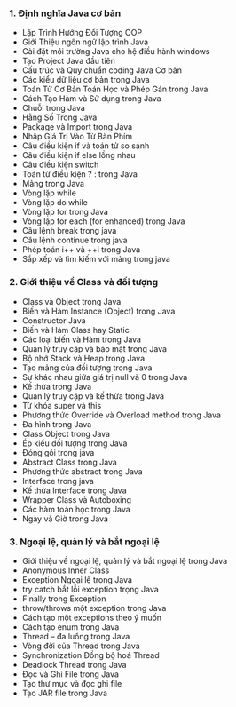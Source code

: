 ### 1. Định nghĩa Java cơ bản
- Lập Trình Hướng Đối Tượng OOP
- Giới Thiệu ngôn ngữ lập trình Java
- Cài đặt môi trường Java cho hệ điều hành windows
- Tạo Project Java đầu tiên
- Cấu trúc và Quy chuẩn coding Java Cơ bản
- Các kiểu dữ liệu cơ bản trong Java
- Toán Tử Cơ Bản Toán Học và Phép Gán trong Java
- Cách Tạo Hàm và Sử dụng trong Java
- Chuỗi trong Java
- Hằng Số Trong Java
- Package và Import trong Java
- Nhập Giá Trị Vào Từ Bàn Phím
- Câu điều kiện if và toán tử so sánh
- Câu điều kiện if else lồng nhau
- Câu điều kiện switch
- Toán từ điều kiện ? : trong Java
- Mảng trong Java
- Vòng lặp while
- Vòng lặp do while
- Vòng lặp for trong Java
- Vòng lặp for each (for enhanced) trong Java
- Câu lệnh break trong java
- Câu lệnh continue trong java
- Phép toán i++ và ++i trong Java
- Sắp xếp và tìm kiếm với mảng trong java

### 2. Giới thiệu về Class và đối tượng
- Class và Object trong Java
- Biến và Hàm Instance (Object) trong Java
- Constructor Java
- Biến và Hàm Class hay Static
- Các loại biến và Hàm trong Java
- Quản lý truy cập và bảo mật trong Java
- Bộ nhớ Stack và Heap trong Java
- Tạo mảng của đối tượng trong Java
- Sự khác nhau giữa giá trị null và 0 trong Java
- Kế thừa trong Java
- Quản lý truy cập và kế thừa trong Java
- Từ khóa super và this
- Phương thức Override và Overload method trong Java
- Đa hình trong Java
- Class Object trong Java
- Ép kiểu đối tượng trong Java
- Đóng gói trong java
- Abstract Class trong Java
- Phương thức abstract trong Java
- Interface trong java
- Kế thừa Interface trong Java
- Wrapper Class và Autoboxing
- Các hàm toán học trong Java
- Ngày và Giờ trong Java

### 3. Ngoại lệ, quản lý và bắt ngoại lệ
- Giới thiệu về ngoại lệ, quản lý và bắt ngoại lệ trong Java
- Anonymous Inner Class
- Exception Ngoại lệ trong Java
- try catch bắt lỗi exception trọng Java
- Finally trong Exception
- throw/throws một exception trong Java
- Cách tạo một exceptions theo ý muốn
- Cách tạo enum trong Java
- Thread – đa luồng trong Java
- Vòng đời của Thread trong Java
- Synchronization Đồng bộ hoá Thread
- Deadlock Thread trong Java
- Đọc và Ghi File trong Java
- Tạo thư mục và đọc ghi file
- Tạo JAR file trong Java
